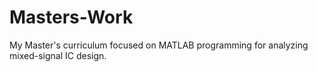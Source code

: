 # Masters-Work

My Master's curriculum focused on MATLAB programming for analyzing mixed-signal IC design. 
